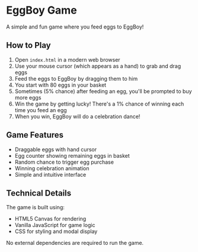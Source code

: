 # EggBoy Game

A simple and fun game where you feed eggs to EggBoy!

## How to Play

1. Open `index.html` in a modern web browser
2. Use your mouse cursor (which appears as a hand) to grab and drag eggs
3. Feed the eggs to EggBoy by dragging them to him
4. You start with 80 eggs in your basket
5. Sometimes (5% chance) after feeding an egg, you'll be prompted to buy more eggs
6. Win the game by getting lucky! There's a 1% chance of winning each time you feed an egg
7. When you win, EggBoy will do a celebration dance!

## Game Features

- Draggable eggs with hand cursor
- Egg counter showing remaining eggs in basket
- Random chance to trigger egg purchase
- Winning celebration animation
- Simple and intuitive interface

## Technical Details

The game is built using:
- HTML5 Canvas for rendering
- Vanilla JavaScript for game logic
- CSS for styling and modal display

No external dependencies are required to run the game. 